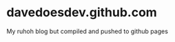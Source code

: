 davedoesdev.github.com
======================

My ruhoh blog but compiled and pushed to github pages